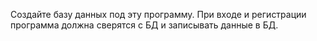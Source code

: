 Создайте базу данных под эту программу.
При входе и регистрации программа должна сверятся с БД и записывать данные в БД.
